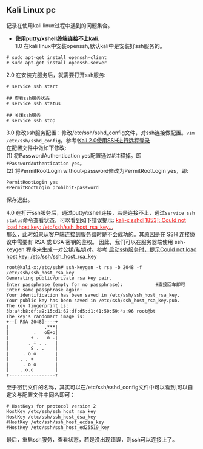 ## Kali Linux pc<br>
记录在使用kali linux过程中遇到的问题集合。<br>

* **使用putty/xshell终端连接不上kali.**<br>
1.0 在kali linux中安装openssh,默认kali中是安装好ssh服务的。<br>
```shell
# sudo apt-get install openssh-client
# sudo apt-get install openssh-server
```
2.0 在安装完服务后，就需要打开ssh服务:<br>
```shell
# service ssh start

## 查看ssh服务状态
# service ssh status

## 关闭ssh服务
# service ssh stop
```
3.0 修改ssh服务配置：修改/etc/ssh/sshd_config文件，对ssh连接做配置。`vim /etc/ssh/sshd_config`。参考:[Kali 2.0使用SSH进行远程登录](http://jingyan.baidu.com/article/eae07827a3e6bc1fec5485e3.html)<br>
在配置文件中做如下修改:<br>
(1) 将PasswordAuthentication yes配置通过#注释掉。即`#PasswordAuthentication yes`。<br>
(2) 将PermitRootLogin without-password修改为PermitRootLogin yes，即:
```shell
PermitRootLogin yes
#PermitRootLogin prohibit-password
```
保存退出。<br>

4.0 在打开ssh服务后，通过putty/xshell连接，若是连接不上，通过`service ssh status`命令查看状态，可以看到如下错误提示:
<u><font style="color:red">kali-x sshd[1853]: Could not load host key: /etc/ssh/ssh_host_rsa_key...</font></u><br>
那么，此时如果从客户端连接到服务器时是不会成功的。其原因是在 SSH 连接协议中需要有 RSA 或 DSA 密钥的鉴权。 因此，我们可以在服务器端使用 ssh-keygen 程序来生成一对公钥/私钥对。参考:[启动ssh服务时，提示Could not load host key: /etc/ssh/ssh_host_rsa_key](http://blog.csdn.net/hyholine/article/details/7362073)<br>
```shell
root@kali-x:/etc/ssh# ssh-keygen -t rsa -b 2048 -f /etc/ssh/ssh_host_rsa_key
Generating public/private rsa key pair.
Enter passphrase (empty for no passphrase):            #直接回车即可
Enter same passphrase again: 
Your identification has been saved in /etc/ssh/ssh_host_rsa_key.
Your public key has been saved in /etc/ssh/ssh_host_rsa_key.pub.
The key fingerprint is:
3b:a4:b8:df:a9:15:d1:62:df:d5:d1:41:50:59:4a:96 root@bt
The key's randomart image is:
+--[ RSA 2048]----+
|             .***|
|         .   oE+o|
|        + .   o .|
|       . + . .   |
|        S . .    |
|     . o o       |
|    . . +        |
|     . o o       |
|    ..o.o        |
+-----------------+
```
至于密钥文件的名称，其实可以在/etc/ssh/sshd_config文件中可以看到,可以自定义与配置文件中同名即可：<br>
```shell
# HostKeys for protocol version 2
HostKey /etc/ssh/ssh_host_rsa_key
HostKey /etc/ssh/ssh_host_dsa_key
#HostKey /etc/ssh/ssh_host_ecdsa_key
#HostKey /etc/ssh/ssh_host_ed25519_key
```
最后，重启ssh服务，查看状态，若是没出现错误，则ssh可以连接上了。
